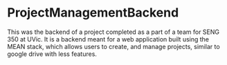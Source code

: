 # ProjectManagementBackend

This was the backend of a project completed as a part of a team for SENG 350 at UVic. It is a backend meant for a web application built using the MEAN stack, which allows users to create, and manage projects, similar to google drive with less features.
